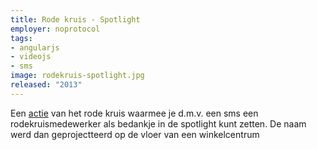 ```yaml
---
title: Rode kruis - Spotlight
employer: noprotocol
tags:
- angularjs
- videojs
- sms
image: rodekruis-spotlight.jpg
released: "2013"
---
```


Een [actie](https://www.youtube.com/watch?v=-E4oGyy-l0w) van het rode kruis waarmee je d.m.v. een sms een rodekruismedewerker als bedankje in de spotlight kunt zetten. De naam werd dan geprojectteerd op de vloer van een winkelcentrum